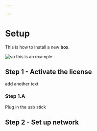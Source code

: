 ```yaml
---

---
```

# Setup

This is how to install a new **box**.

![](/annotation-2020-05-12-165604.jpg "so this is an example")

## Step 1 - Activate the license

add another text

### Step 1.A

Plug in the usb stick

## Step 2 - Set up network